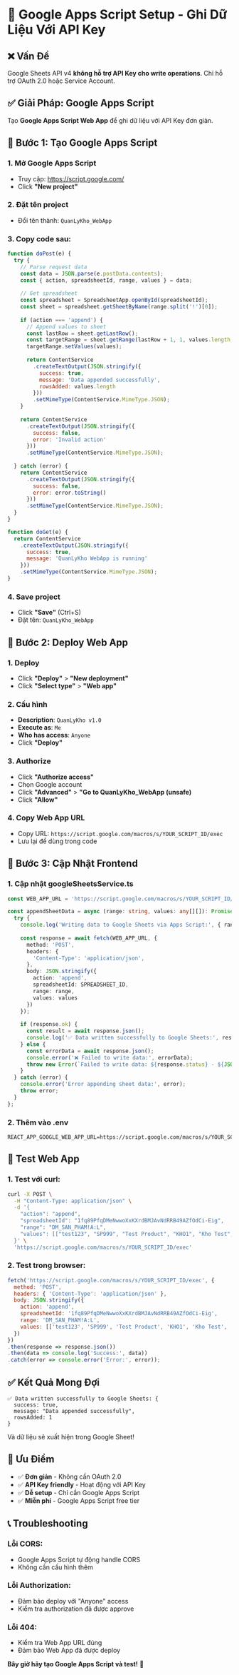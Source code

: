 # 📝 Google Apps Script Setup - Ghi Dữ Liệu Với API Key

## ❌ Vấn Đề

Google Sheets API v4 **không hỗ trợ API Key cho write operations**. Chỉ hỗ trợ OAuth 2.0 hoặc Service Account.

## ✅ Giải Pháp: Google Apps Script

Tạo **Google Apps Script Web App** để ghi dữ liệu với API Key đơn giản.

## 🔧 Bước 1: Tạo Google Apps Script

### **1. Mở Google Apps Script**
- Truy cập: https://script.google.com/
- Click **"New project"**

### **2. Đặt tên project**
- Đổi tên thành: `QuanLyKho_WebApp`

### **3. Copy code sau:**

```javascript
function doPost(e) {
  try {
    // Parse request data
    const data = JSON.parse(e.postData.contents);
    const { action, spreadsheetId, range, values } = data;
    
    // Get spreadsheet
    const spreadsheet = SpreadsheetApp.openById(spreadsheetId);
    const sheet = spreadsheet.getSheetByName(range.split('!')[0]);
    
    if (action === 'append') {
      // Append values to sheet
      const lastRow = sheet.getLastRow();
      const targetRange = sheet.getRange(lastRow + 1, 1, values.length, values[0].length);
      targetRange.setValues(values);
      
      return ContentService
        .createTextOutput(JSON.stringify({
          success: true,
          message: 'Data appended successfully',
          rowsAdded: values.length
        }))
        .setMimeType(ContentService.MimeType.JSON);
    }
    
    return ContentService
      .createTextOutput(JSON.stringify({
        success: false,
        error: 'Invalid action'
      }))
      .setMimeType(ContentService.MimeType.JSON);
      
  } catch (error) {
    return ContentService
      .createTextOutput(JSON.stringify({
        success: false,
        error: error.toString()
      }))
      .setMimeType(ContentService.MimeType.JSON);
  }
}

function doGet(e) {
  return ContentService
    .createTextOutput(JSON.stringify({
      success: true,
      message: 'QuanLyKho WebApp is running'
    }))
    .setMimeType(ContentService.MimeType.JSON);
}
```

### **4. Save project**
- Click **"Save"** (Ctrl+S)
- Đặt tên: `QuanLyKho_WebApp`

## 🔧 Bước 2: Deploy Web App

### **1. Deploy**
- Click **"Deploy"** > **"New deployment"**
- Click **"Select type"** > **"Web app"**

### **2. Cấu hình**
- **Description**: `QuanLyKho v1.0`
- **Execute as**: `Me`
- **Who has access**: `Anyone`
- Click **"Deploy"**

### **3. Authorize**
- Click **"Authorize access"**
- Chọn Google account
- Click **"Advanced"** > **"Go to QuanLyKho_WebApp (unsafe)**
- Click **"Allow"**

### **4. Copy Web App URL**
- Copy URL: `https://script.google.com/macros/s/YOUR_SCRIPT_ID/exec`
- Lưu lại để dùng trong code

## 🔧 Bước 3: Cập Nhật Frontend

### **1. Cập nhật googleSheetsService.ts**

```typescript
const WEB_APP_URL = 'https://script.google.com/macros/s/YOUR_SCRIPT_ID/exec';

const appendSheetData = async (range: string, values: any[][]): Promise<void> => {
  try {
    console.log('Writing data to Google Sheets via Apps Script:', { range, values });
    
    const response = await fetch(WEB_APP_URL, {
      method: 'POST',
      headers: {
        'Content-Type': 'application/json',
      },
      body: JSON.stringify({
        action: 'append',
        spreadsheetId: SPREADSHEET_ID,
        range: range,
        values: values
      })
    });
    
    if (response.ok) {
      const result = await response.json();
      console.log('✅ Data written successfully to Google Sheets:', result);
    } else {
      const errorData = await response.json();
      console.error('❌ Failed to write data:', errorData);
      throw new Error(`Failed to write data: ${response.status} - ${JSON.stringify(errorData)}`);
    }
  } catch (error) {
    console.error('Error appending sheet data:', error);
    throw error;
  }
};
```

### **2. Thêm vào .env**

```env
REACT_APP_GOOGLE_WEB_APP_URL=https://script.google.com/macros/s/YOUR_SCRIPT_ID/exec
```

## 🧪 Test Web App

### **1. Test với curl:**

```bash
curl -X POST \
  -H "Content-Type: application/json" \
  -d '{
    "action": "append",
    "spreadsheetId": "1fq89PfqDMeNwwoXxKXrdBMJAvNdRRB49AZfOdCi-Eig",
    "range": "DM_SAN_PHAM!A:L",
    "values": [["test123", "SP999", "Test Product", "KHO1", "Kho Test", "Cái", "100", "Có", "Test via Apps Script", "2024-01-01", "Admin", "2024-01-01"]]
  }' \
  'https://script.google.com/macros/s/YOUR_SCRIPT_ID/exec'
```

### **2. Test trong browser:**

```javascript
fetch('https://script.google.com/macros/s/YOUR_SCRIPT_ID/exec', {
  method: 'POST',
  headers: { 'Content-Type': 'application/json' },
  body: JSON.stringify({
    action: 'append',
    spreadsheetId: '1fq89PfqDMeNwwoXxKXrdBMJAvNdRRB49AZfOdCi-Eig',
    range: 'DM_SAN_PHAM!A:L',
    values: [['test123', 'SP999', 'Test Product', 'KHO1', 'Kho Test', 'Cái', '100', 'Có', 'Test via Apps Script', '2024-01-01', 'Admin', '2024-01-01']]
  })
})
.then(response => response.json())
.then(data => console.log('Success:', data))
.catch(error => console.error('Error:', error));
```

## ✅ Kết Quả Mong Đợi

```
✅ Data written successfully to Google Sheets: {
  success: true,
  message: "Data appended successfully",
  rowsAdded: 1
}
```

Và dữ liệu sẽ xuất hiện trong Google Sheet!

## 🎯 Ưu Điểm

- ✅ **Đơn giản** - Không cần OAuth 2.0
- ✅ **API Key friendly** - Hoạt động với API Key
- ✅ **Dễ setup** - Chỉ cần Google Apps Script
- ✅ **Miễn phí** - Google Apps Script free tier

## 📞 Troubleshooting

### **Lỗi CORS:**
- Google Apps Script tự động handle CORS
- Không cần cấu hình thêm

### **Lỗi Authorization:**
- Đảm bảo deploy với "Anyone" access
- Kiểm tra authorization đã được approve

### **Lỗi 404:**
- Kiểm tra Web App URL đúng
- Đảm bảo Web App đã được deploy

**Bây giờ hãy tạo Google Apps Script và test!** 🚀 